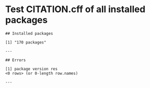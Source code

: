 # Test CITATION.cff of all installed packages

    
    
    ## Installed packages 
    
    [1] "170 packages"
    
    ---
    
    ## Errors 
    
    [1] package version res    
    <0 rows> (or 0-length row.names)
    
    ---

